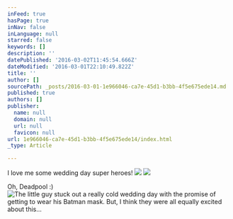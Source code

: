 ```yaml
---
inFeed: true
hasPage: true
inNav: false
inLanguage: null
starred: false
keywords: []
description: ''
datePublished: '2016-03-02T11:45:54.666Z'
dateModified: '2016-03-01T22:10:49.822Z'
title: ''
author: []
sourcePath: _posts/2016-03-01-1e966046-ca7e-45d1-b3bb-4f5e675ede14.md
published: true
authors: []
publisher:
  name: null
  domain: null
  url: null
  favicon: null
url: 1e966046-ca7e-45d1-b3bb-4f5e675ede14/index.html
_type: Article

---
```

I love me some wedding day super heroes!
![](https://the-grid-user-content.s3-us-west-2.amazonaws.com/ae6a0b95-cf57-4dc2-9529-93b4aba6bad0.jpg)
![](https://s3-us-west-2.amazonaws.com/the-grid-img/p/bfcfc85b5c2c679fa00f3233af51a988c629c60b.jpg)

Oh, Deadpool :)
![The little guy stuck out a really cold wedding day with the promise of getting to wear his Batman mask. But, I think they were all equally excited about this...](https://s3-us-west-2.amazonaws.com/the-grid-img/p/c5c152b632a7f61aabbd693f530de8a4b4ab122b.jpg)